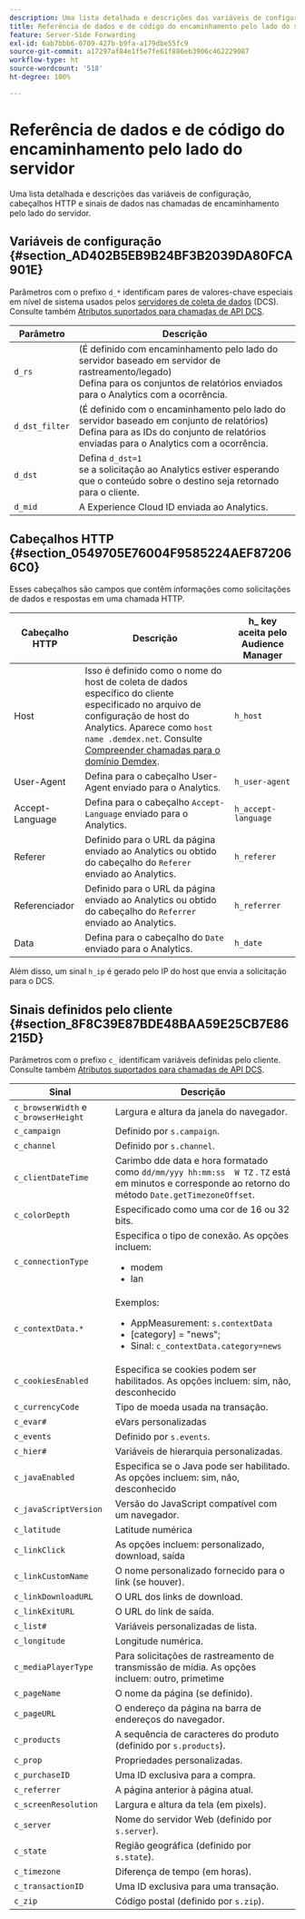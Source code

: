 ```yaml
---
description: Uma lista detalhada e descrições das variáveis de configuração, cabeçalhos HTTP e sinais de dados nas chamadas de encaminhamento pelo lado do servidor.
title: Referência de dados e de código do encaminhamento pelo lado do servidor
feature: Server-Side Forwarding
exl-id: 6ab7bbb6-0709-427b-b9fa-a179dbe55fc9
source-git-commit: a17297af84e1f5e7fe61f886eb3906c462229087
workflow-type: ht
source-wordcount: '518'
ht-degree: 100%

---
```


# Referência de dados e de código do encaminhamento pelo lado do servidor

Uma lista detalhada e descrições das variáveis de configuração, cabeçalhos HTTP e sinais de dados nas chamadas de encaminhamento pelo lado do servidor.

## Variáveis de configuração {#section_AD402B5EB9B24BF3B2039DA80FCA901E}

Parâmetros com o prefixo `d_*` identificam pares de valores-chave especiais em nível de sistema usados pelos [servidores de coleta de dados](https://experienceleague.adobe.com/docs/audience-manager/user-guide/reference/system-components/components-data-collection.html?lang=pt-BR) (DCS). Consulte também [Atributos suportados para chamadas de API DCS](https://experienceleague.adobe.com/docs/audience-manager/user-guide/api-and-sdk-code/dcs/dcs-api-reference/dcs-keys.html?lang=pt-BR).

| Parâmetro | Descrição |
|--- |--- |
| `d_rs` | (É definido com encaminhamento pelo lado do servidor baseado em servidor de rastreamento/legado) <br>Defina para os conjuntos de relatórios enviados para o Analytics com a ocorrência. |
| `d_dst_filter` | (É definido com o encaminhamento pelo lado do servidor baseado em conjunto de relatórios) <br>Defina para as IDs do conjunto de relatórios enviadas para o Analytics com a ocorrência. |
| `d_dst` | Defina `d_dst=1`  <br>se a solicitação ao Analytics estiver esperando que o conteúdo sobre o destino seja retornado para o cliente. |
| `d_mid` | A Experience Cloud ID enviada ao Analytics. |

## Cabeçalhos HTTP {#section_0549705E76004F9585224AEF872066C0}

Esses cabeçalhos são campos que contêm informações como solicitações de dados e respostas em uma chamada HTTP.

| Cabeçalho HTTP | Descrição | h_ key aceita pelo Audience Manager |
| --- | --- | --- |
| Host | Isso é definido como o nome do host de coleta de dados específico do cliente especificado no arquivo de configuração de host do Analytics. Aparece como `host name .demdex.net`. Consulte [Compreender chamadas para o domínio Demdex](https://experienceleague.adobe.com/docs/audience-manager/user-guide/reference/demdex-calls.html?lang=pt-BR). | `h_host` |
| User-Agent | Defina para o cabeçalho User-Agent enviado para o Analytics. | `h_user-agent` |
| Accept-Language | Defina para o cabeçalho `Accept-Language` enviado para o Analytics. | `h_accept-language` |
| Referer | Definido para o URL da página enviado ao Analytics ou obtido do cabeçalho do `Referer` enviado ao Analytics. | `h_referer` |
| Referenciador | Definido para o URL da página enviado ao Analytics ou obtido do cabeçalho do `Referrer` enviado ao Analytics. | `h_referrer` |
| Data | Defina para o cabeçalho do `Date` enviado para o Analytics. | `h_date` |

Além disso, um sinal `h_ip` é gerado pelo IP do host que envia a solicitação para o DCS.

## Sinais definidos pelo cliente {#section_8F8C39E87BDE48BAA59E25CB7E86215D}

Parâmetros com o prefixo `c_` identificam variáveis definidas pelo cliente. Consulte também [Atributos suportados para chamadas de API DCS](https://experienceleague.adobe.com/docs/audience-manager/user-guide/api-and-sdk-code/dcs/dcs-api-reference/dcs-keys.html?lang=pt-BR).

| Sinal | Descrição |
| --- |--- |
| `c_browserWidth`  e `c_browserHeight` | Largura e altura da janela do navegador. |
| `c_campaign` | Definido por `s.campaign`. |
| `c_channel` | Definido por `s.channel`. |
| `c_clientDateTime` | Carimbo dde data e hora formatado como `dd/mm/yyy hh:mm:ss  W TZ` . `TZ` está em minutos e corresponde ao retorno do método `Date.getTimezoneOffset`. |
| `c_colorDepth` | Especificado como uma cor de 16 ou 32 bits. |
| `c_connectionType` | Especifica o tipo de conexão. As opções incluem:<ul><li>modem</li><li>lan</li></ul> |
| `c_contextData.*` | Exemplos:<ul><li>AppMeasurement: `s.contextData`</li><li>[category] = &quot;news&quot;;</li><li>Sinal: `c_contextData.category=news`</li></ul> |
| `c_cookiesEnabled` | Especifica se cookies podem ser habilitados. As opções incluem:  sim, não, desconhecido |
| `c_currencyCode` | Tipo de moeda usada na transação. |
| `c_evar#` | eVars personalizadas |
| `c_events` | Definido por `s.events`. |
| `c_hier#` | Variáveis de hierarquia personalizadas. |
| `c_javaEnabled` | Especifica se o Java pode ser habilitado. As opções incluem:  sim, não, desconhecido |
| `c_javaScriptVersion` | Versão do JavaScript compatível com um navegador. |
| `c_latitude` | Latitude numérica |
| `c_linkClick` | As opções incluem: personalizado, download, saída |
| `c_linkCustomName` | O nome personalizado fornecido para o link (se houver). |
| `c_linkDownloadURL` | O URL dos links de download. |
| `c_linkExitURL` | O URL do link de saída. |
| `c_list#` | Variáveis personalizadas de lista. |
| `c_longitude` | Longitude numérica. |
| `c_mediaPlayerType` | Para solicitações de rastreamento de transmissão de mídia. As opções incluem:    outro, primetime |
| `c_pageName` | O nome da página (se definido). |
| `c_pageURL` | O endereço da página na barra de endereços do navegador. |
| `c_products` | A sequência de caracteres do produto (definido por `s.products`). |
| `c_prop` | Propriedades personalizadas. |
| `c_purchaseID` | Uma ID exclusiva para a compra. |
| `c_referrer` | A página anterior à página atual. |
| `c_screenResolution` | Largura e altura da tela (em pixels). |
| `c_server` | Nome do servidor Web (definido por `s.server`). |
| `c_state` | Região geográfica (definido por `s.state`). |
| `c_timezone` | Diferença de tempo (em horas). |
| `c_transactionID` | Uma ID exclusiva para uma transação. |
| `c_zip` | Código postal (definido por `s.zip`). |
